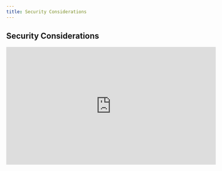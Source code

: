 ```yaml
---
title: Security Considerations
---
```


## Security Considerations

<iframe width="560" height="315" src="https://www.youtube.com/embed/HINcs0HceUs" title="YouTube video player" frameborder="0" allow="accelerometer; autoplay; clipboard-write; encrypted-media; gyroscope; picture-in-picture" allowfullscreen></iframe>